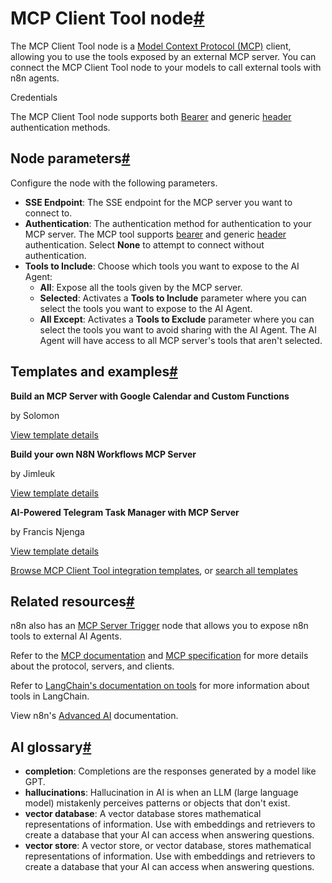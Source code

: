 [](https://github.com/n8n-io/n8n-docs/edit/main/docs/integrations/builtin/cluster-nodes/sub-nodes/n8n-nodes-langchain.toolmcp.md "Edit this page")

# MCP Client Tool node[#](#mcp-client-tool-node "Permanent link")

The MCP Client Tool node is a [Model Context Protocol (MCP)](https://modelcontextprotocol.io/introduction) client, allowing you to use the tools exposed by an external MCP server. You can connect the MCP Client Tool node to your models to call external tools with n8n agents.

Credentials

The MCP Client Tool node supports both [Bearer](../../../credentials/httprequest/#using-bearer-auth) and generic [header](../../../credentials/httprequest/#using-header-auth) authentication methods.

## Node parameters[#](#node-parameters "Permanent link")

Configure the node with the following parameters.

*   **SSE Endpoint**: The SSE endpoint for the MCP server you want to connect to.
*   **Authentication**: The authentication method for authentication to your MCP server. The MCP tool supports [bearer](../../../credentials/httprequest/#using-bearer-auth) and generic [header](../../../credentials/httprequest/#using-header-auth) authentication. Select **None** to attempt to connect without authentication.
*   **Tools to Include**: Choose which tools you want to expose to the AI Agent:
    *   **All**: Expose all the tools given by the MCP server.
    *   **Selected**: Activates a **Tools to Include** parameter where you can select the tools you want to expose to the AI Agent.
    *   **All Except**: Activates a **Tools to Exclude** parameter where you can select the tools you want to avoid sharing with the AI Agent. The AI Agent will have access to all MCP server's tools that aren't selected.

## Templates and examples[#](#templates-and-examples "Permanent link")

**Build an MCP Server with Google Calendar and Custom Functions**

by Solomon

[View template details](https://n8n.io/workflows/3514-build-an-mcp-server-with-google-calendar-and-custom-functions/)

**Build your own N8N Workflows MCP Server**

by Jimleuk

[View template details](https://n8n.io/workflows/3770-build-your-own-n8n-workflows-mcp-server/)

**AI-Powered Telegram Task Manager with MCP Server**

by Francis Njenga

[View template details](https://n8n.io/workflows/3656-ai-powered-telegram-task-manager-with-mcp-server/)

[Browse MCP Client Tool integration templates](https://n8n.io/integrations/mcp-client-tool/), or [search all templates](https://n8n.io/workflows/)

## Related resources[#](#related-resources "Permanent link")

n8n also has an [MCP Server Trigger](../../../core-nodes/n8n-nodes-langchain.mcptrigger/) node that allows you to expose n8n tools to external AI Agents.

Refer to the [MCP documentation](https://modelcontextprotocol.io/introduction) and [MCP specification](https://modelcontextprotocol.io/specification/) for more details about the protocol, servers, and clients.

Refer to [LangChain's documentation on tools](https://langchain-ai.github.io/langgraphjs/how-tos/tool-calling/) for more information about tools in LangChain.

View n8n's [Advanced AI](../../../../../advanced-ai/) documentation.

## AI glossary[#](#ai-glossary "Permanent link")

*   **completion**: Completions are the responses generated by a model like GPT.
*   **hallucinations**: Hallucination in AI is when an LLM (large language model) mistakenly perceives patterns or objects that don't exist.
*   **vector database**: A vector database stores mathematical representations of information. Use with embeddings and retrievers to create a database that your AI can access when answering questions.
*   **vector store**: A vector store, or vector database, stores mathematical representations of information. Use with embeddings and retrievers to create a database that your AI can access when answering questions.